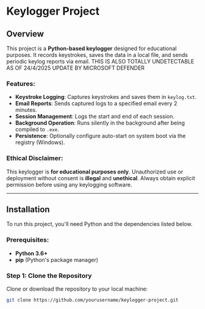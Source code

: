 # Keylogger Project

## Overview

This project is a **Python-based keylogger** designed for educational purposes. It records keystrokes, saves the data in a local file, and sends periodic keylog reports via email. THIS IS ALSO TOTALLY UNDETECTABLE AS OF 24/4/2025 UPDATE BY MICROSOFT DEFENDER

### Features:
- **Keystroke Logging**: Captures keystrokes and saves them in `keylog.txt`.
- **Email Reports**: Sends captured logs to a specified email every 2 minutes.
- **Session Management**: Logs the start and end of each session.
- **Background Operation**: Runs silently in the background after being compiled to `.exe`.
- **Persistence**: Optionally configure auto-start on system boot via the registry (Windows).

### Ethical Disclaimer:
This keylogger is **for educational purposes only**. Unauthorized use or deployment without consent is **illegal** and **unethical**. Always obtain explicit permission before using any keylogging software.

---

## Installation

To run this project, you'll need Python and the dependencies listed below.

### Prerequisites:

- **Python 3.6+**
- **pip** (Python's package manager)

### Step 1: Clone the Repository

Clone or download the repository to your local machine:

```bash
git clone https://github.com/yourusername/keylogger-project.git

